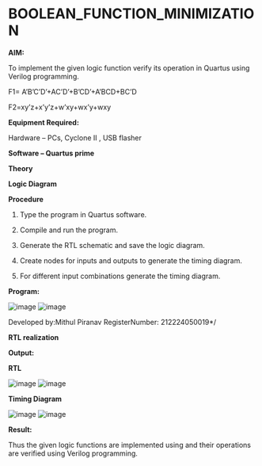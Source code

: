 # BOOLEAN_FUNCTION_MINIMIZATION

**AIM:**

To implement the given logic function verify its operation in Quartus using Verilog programming.

F1= A’B’C’D’+AC’D’+B’CD’+A’BCD+BC’D 

F2=xy’z+x’y’z+w’xy+wx’y+wxy

**Equipment Required:**

Hardware – PCs, Cyclone II , USB flasher

**Software – Quartus prime**

**Theory**

**Logic Diagram**

**Procedure**

1.	Type the program in Quartus software.

2.	Compile and run the program.

3.	Generate the RTL schematic and save the logic diagram.

4.	Create nodes for inputs and outputs to generate the timing diagram.

5.	For different input combinations generate the timing diagram.


**Program:**

![image](https://github.com/user-attachments/assets/bfb9abfb-6a8a-4737-b334-d44f84c46184)
![image](https://github.com/user-attachments/assets/fc657d8b-734a-4f6f-a03e-92a10cdd5d42)




Developed by:Mithul Piranav 
RegisterNumber: 212224050019*/



**RTL realization**





**Output:**

**RTL**

![image](https://github.com/user-attachments/assets/ba629849-f13c-4920-92e4-7f884370a1e1)
![image](https://github.com/user-attachments/assets/ef436e45-fbde-43ea-9b16-31e2765cc96b)



**Timing Diagram**

![image](https://github.com/user-attachments/assets/1d592c71-1ef5-426c-bc52-da078a3ad2b5)
![image](https://github.com/user-attachments/assets/f3a8b4f5-340f-4368-b367-b6ffae20da99)



**Result:**

Thus the given logic functions are implemented using and their operations are verified using Verilog programming.

